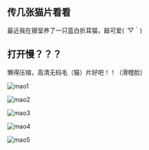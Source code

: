 ## 传几张猫片看看

最近我在寝室养了一只蓝白折耳猫，敲可爱( ´▽｀)

## 打开慢？？？

懒得压缩，高清无码毛（猫）片好吧！！（滑稽脸）

![mao1](https://raw.githubusercontent.com/Lurance/X/Articles/imgs/m1.jpg)

![mao2](https://raw.githubusercontent.com/Lurance/X/Articles/imgs/m2.jpg)

![mao3](https://raw.githubusercontent.com/Lurance/X/Articles/imgs/m3.jpg)

![mao4](https://raw.githubusercontent.com/Lurance/X/Articles/imgs/m4.jpg)

![mao5](https://raw.githubusercontent.com/Lurance/X/Articles/imgs/m5.jpg)